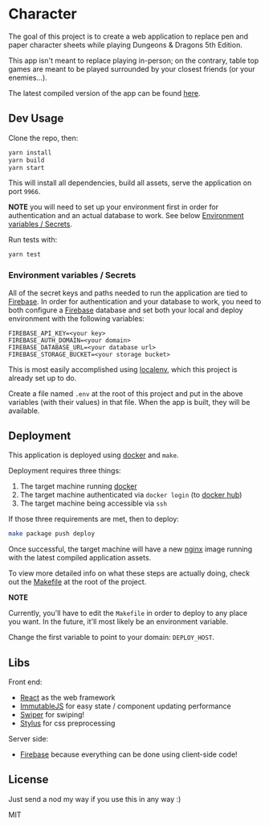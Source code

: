 # Character

The goal of this project is to create a web application to replace pen and paper character sheets while playing Dungeons & Dragons 5th Edition.

This app isn't meant to replace playing in-person; on the contrary, table top games are meant to be played surrounded by your closest friends (or your enemies...).

The latest compiled version of the app can be found [here](http://character.alorg.net).

## Dev Usage

Clone the repo, then:

```bash
yarn install
yarn build
yarn start
```

This will install all dependencies, build all assets, serve the application on port `9966`.

**NOTE** you will need to set up your environment first in order for authentication and an actual database to work. See below [Environment variables / Secrets]().

Run tests with:

```bash
yarn test
```

### Environment variables / Secrets

All of the secret keys and paths needed to run the application are tied to [Firebase](http://firebase.google.com). In order for authentication and your database to work, you need to both configure a [Firebase](http://firebase.google.com) database and set both your local and deploy environment with the following variables:

```
FIREBASE_API_KEY=<your key>
FIREBASE_AUTH_DOMAIN=<your domain>
FIREBASE_DATABASE_URL=<your database url>
FIREBASE_STORAGE_BUCKET=<your storage bucket>
```

This is most easily accomplished using [localenv](https://github.com/defunctzombie/localenv), which this project is already set up to do.

Create a file named `.env` at the root of this project and put in the above variables (with their values) in that file. When the app is built, they will be available.

## Deployment

This application is deployed using [docker](http://docker.com) and `make`.

Deployment requires three things:

1. The target machine running [docker]()
2. The target machine authenticated via `docker login` (to [docker hub](http://hub.docker.com))
3. The target machine being accessible via `ssh`

If those three requirements are met, then to deploy:

```bash
make package push deploy
```

Once successful, the target machine will have a new [nginx]() image running with the latest compiled application assets.

To view more detailed info on what these steps are actually doing, check out the [Makefile](https://github.com/theoperatore/character/blob/master/Makefile) at the root of the project.

**NOTE**

Currently, you'll have to edit the `Makefile` in order to deploy to any place you want. In the future, it'll most likely be an environment variable.

Change the first variable to point to your domain: `DEPLOY_HOST`.

## Libs

Front end:

- [React](https://facebook.github.io/react/docs/getting-started.html) as the web framework
- [ImmutableJS](http://facebook.github.io/immutable-js/docs/#/) for easy state / component updating performance
- [Swiper](http://www.idangero.us/swiper/#.VXA5ztNViko) for swiping!
- [Stylus](https://learnboost.github.io/stylus/) for css preprocessing

Server side:

- [Firebase](https://www.firebase.com/docs/web/guide/) because everything can be done using client-side code!

## License

Just send a nod my way if you use this in any way :)

MIT

